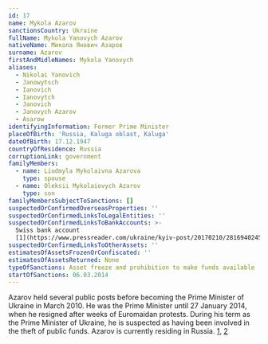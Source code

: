 ```yaml
---
id: 17
name: Mykola Azarov
sanctionsCountry: Ukraine
fullName: Mykola Yanovych Azarov
nativeName: Микола Янович Азаров
surname: Azarov
firstAndMidleNames: Mykola Yanovych
aliases:
  - Nikolai Yanovich
  - Janowytsch
  - Ianovich
  - Ianovytch
  - Janovich
  - Janovych Azarov
  - Asarow
identifyingInformation: Former Prime Minister
placeOfBirth: 'Russia, Kaluga oblast, Kaluga'
dateOfBirth: 17.12.1947
countryOfResidence: Russia
corruptionLink: government
familyMembers:
  - name: Liudmyla Mykolaivna Azarova
    type: spouse
  - name: Oleksii Mykolaiovych Azarov
    type: son
familyMembersSubjectToSanctions: []
suspectedOrConfirmedOverseasProperties: ''
suspectedOrConfirmedLinksToLegalEntities: ''
suspectedOrConfirmedLinksToBankAccounts: >-
  Swiss bank account
  [1](https://www.pressreader.com/ukraine/kyiv-post/20170210/281694024525834)
suspectedOrConfirmedLinksToOtherAssets: ''
estimatesOfAssetsFrozenOrConfiscated: ''
estimatesOfAssetsReturned: None
typeOfSanctions: Asset freeze and prohibition to make funds available
startOfSanctions: 06.03.2014
---
```

Azarov held several public posts before becoming the Prime Minister of Ukraine 
in March 2010. He was the Prime Minister until 27 January 2014, when he resigned 
after weeks of Euromaidan protests. During his term as the Prime Minister of 
Ukraine, he is suspected as having been involved in the theft of public funds. 
Azarov is currently residing in Russia. 
[1](https://pep.org.ua/uk/person/9553#reputation), 
[2](https://transparency.org.ru/images/docs/yanek_eng.pdf) 
